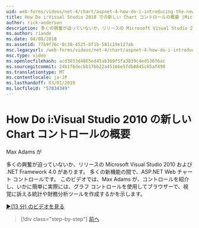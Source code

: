 ```yaml
---
uid: web-forms/videos/net-4/chart/aspnet-4-how-do-i-introducing-the-new-chart-control-in-visual-studio-2010
title: How Do i:Visual Studio 2010 での新しい Chart コントロールの概要 |Microsoft Docs
author: rick-anderson
description: 多くの興奮が迫っていないか、リリースの Microsoft Visual Studio 2010 および .NET Framework 4.0 があります。 多くの新機能の間で、ASP.NET には.
ms.author: riande
ms.date: 04/08/2010
ms.assetid: 77b9f76c-0c38-4525-bf1b-581c19e127ab
msc.legacyurl: /web-forms/videos/net-4/chart/aspnet-4-how-do-i-introducing-the-new-chart-control-in-visual-studio-2010
msc.type: video
ms.openlocfilehash: acd3033d4865ed45ab369f5fa3839c4ed536f6ac
ms.sourcegitcommit: 24b1f6decbb17bb22a45166e5fdb0845c65af498
ms.translationtype: MT
ms.contentlocale: ja-JP
ms.lasthandoff: 03/01/2019
ms.locfileid: "57034349"
---
```

<a name="how-do-i-introducing-the-new-chart-control-in-visual-studio-2010"></a>How Do i:Visual Studio 2010 の新しい Chart コントロールの概要
====================
Max Adams が

多くの興奮が迫っていないか、リリースの Microsoft Visual Studio 2010 および .NET Framework 4.0 があります。 多くの新機能の間で、ASP.NET Web チャート コントロールです。 このビデオでは、Max Adams が、コントロールを紹介し、いかに簡単に実際には、グラフ コントロールを使用してブラウザーで、視覚に訴える統計や財務分析ツールを作成するかを示します。

[&#9654;(13 分) のビデオを見る](https://channel9.msdn.com/Blogs/ASP-NET-Site-Videos/aspnet-4-how-do-i-introducing-the-new-chart-control-in-visual-studio-2010)

> [!div class="step-by-step"]
> [前へ](aspnet-4-quick-hit-chart-control.md)
